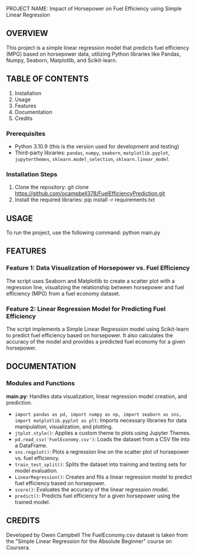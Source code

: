 PROJECT NAME: Impact of Horsepower on Fuel Efficiency using Simple Linear Regression

## OVERVIEW
This project is a simple linear regression model that predicts fuel efficiency (MPG) 
based on horsepower data, utilizing Python libraries like Pandas, Numpy, Seaborn, 
Matplotlib, and Scikit-learn.

## TABLE OF CONTENTS
1. Installation
2. Usage
3. Features
4. Documentation
5. Credits

### Prerequisites
- Python 3.10.9 (this is the version used for development and testing)
- Third-party libraries: `pandas`, `numpy`, `seaborn`, `matplotlib.pyplot`, 
`jupyterthemes`, `sklearn.model_selection`, `sklearn.linear_model`

### Installation Steps 
1. Clone the repository:
git clone https://github.com/ocampbell378/FuelEfficiencyPrediction.git
2. Install the required libraries:
pip install -r requirements.txt

## USAGE
To run the project, use the following command:
python main.py

## FEATURES
### Feature 1: Data Visualization of Horsepower vs. Fuel Efficiency
The script uses Seaborn and Matplotlib to create a scatter plot with a regression line, 
visualizing the relationship between horsepower and fuel efficiency (MPG) from a fuel 
economy dataset.

### Feature 2: Linear Regression Model for Predicting Fuel Efficiency
The script implements a Simple Linear Regression model using Scikit-learn to predict 
fuel efficiency based on horsepower. It also calculates the accuracy of the model and 
provides a predicted fuel economy for a given horsepower.

## DOCUMENTATION
### Modules and Functions

**main.py**: Handles data visualization, linear regression model creation, and prediction.

- `import pandas as pd, import numpy as np, import seaborn as sns, import matplotlib.pyplot as plt`: Imports necessary libraries for data manipulation, visualization, and plotting.
- `jtplot.style()`: Applies a custom theme to plots using Jupyter Themes.
- `pd.read_csv('FuelEconomy.csv')`: Loads the dataset from a CSV file into a DataFrame.
- `sns.regplot()`: Plots a regression line on the scatter plot of horsepower vs. fuel efficiency.
- `train_test_split()`: Splits the dataset into training and testing sets for model evaluation.
- `LinearRegression()`: Creates and fits a linear regression model to predict fuel efficiency based on horsepower.
- `score()`: Evaluates the accuracy of the linear regression model.
- `predict()`: Predicts fuel efficiency for a given horsepower using the trained model.

## CREDITS
Developed by Owen Campbell
The FuelEconomy.csv dataset is taken from the "Simple Linear Regression for the Absolute Beginner" course on Coursera.
